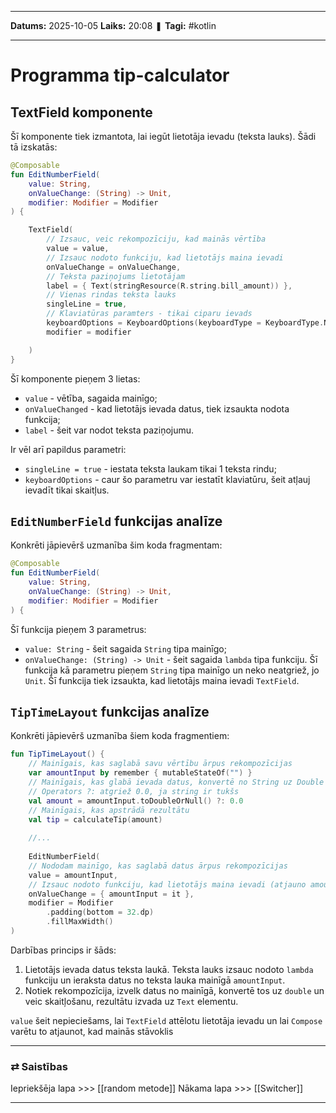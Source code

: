 ___

**Datums:** 2025-10-05
**Laiks:** 20:08
❚ **Tagi:** #kotlin 

---
# Programma tip-calculator

## TextField komponente

Šī komponente tiek izmantota, lai iegūt lietotāja ievadu (teksta lauks). Šādi tā izskatās:

```kotlin
@Composable
fun EditNumberField(
    value: String,
    onValueChange: (String) -> Unit,
    modifier: Modifier = Modifier
) {

    TextField(
        // Izsauc, veic rekompozīciju, kad mainās vērtība
        value = value,
        // Izsauc nodoto funkciju, kad lietotājs maina ievadi
        onValueChange = onValueChange,
        // Teksta paziņojums lietotājam
        label = { Text(stringResource(R.string.bill_amount)) },
        // Vienas rindas teksta lauks
        singleLine = true,
        // Klaviatūras paramters - tikai ciparu ievads
        keyboardOptions = KeyboardOptions(keyboardType = KeyboardType.Number),
        modifier = modifier

    )
}
```

Šī komponente pieņem 3 lietas:

- `value` - vētība, sagaida mainīgo;
- `onValueChanged` - kad lietotājs ievada datus, tiek izsaukta nodota funkcija;
- `label` - šeit var nodot teksta paziņojumu.

Ir vēl arī papildus parametri:

- `singleLine = true` - iestata teksta laukam tikai 1 teksta rindu;
- `keyboardOptions` - caur šo parametru var iestatīt klaviatūru, šeit atļauj ievadīt tikai skaitļus.

## `EditNumberField` funkcijas analīze

Konkrēti jāpievērš uzmanība šim koda fragmentam:

```kotlin
@Composable
fun EditNumberField(
    value: String,
    onValueChange: (String) -> Unit,
    modifier: Modifier = Modifier
) {
```

Šī funkcija pieņem 3 parametrus:

- `value: String` - šeit sagaida `String` tipa mainīgo;
- `onValueChange: (String) -> Unit` - šeit sagaida `lambda` tipa funkciju. Šī funkcija kā parametru pieņem `String` tipa mainīgo un neko neatgriež, jo `Unit`. Šī funkcija tiek izsaukta, kad lietotājs maina ievadi `TextField`.

## `TipTimeLayout` funkcijas analīze

Konkrēti jāpievērš uzmanība šiem koda fragmentiem:

```kotlin
fun TipTimeLayout() {  
    // Mainīgais, kas saglabā savu vērtību ārpus rekompozīcijas  
    var amountInput by remember { mutableStateOf("") }  
    // Mainīgais, kas glabā ievada datus, konvertē no String uz Double  
    // Operators ?: atgriež 0.0, ja string ir tukšs    
    val amount = amountInput.toDoubleOrNull() ?: 0.0  
    // Mainīgais, kas apstrādā rezultātu  
    val tip = calculateTip(amount)
    
    //...
    
    EditNumberField(  
    // Nododam mainīgo, kas saglabā datus ārpus rekompozīcijas  
    value = amountInput,  
    // Izsauc nodoto funkciju, kad lietotājs maina ievadi (atjauno amountInput)  
    onValueChange = { amountInput = it },  
    modifier = Modifier  
        .padding(bottom = 32.dp)  
        .fillMaxWidth()  
)
```

Darbības princips ir šāds:

1. Lietotājs ievada datus teksta laukā. Teksta lauks izsauc nodoto `lambda` funkciju un ieraksta datus no teksta lauka mainīgā `amountInput`.
2. Notiek rekompozīcija, izvelk datus no mainīgā, konvertē tos uz `double` un veic skaitļošanu, rezultātu izvada uz `Text` elementu.

`value` šeit nepieciešams, lai `TextField` attēlotu lietotāja ievadu un lai `Compose` varētu to atjaunot, kad mainās stāvoklis

---
### ⇄ Saistības

Iepriekšēja lapa >>> [[random metode]]
Nākama lapa >>> [[Switcher]]

---